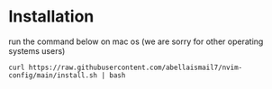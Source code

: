 # Installation
run the command below on mac os (we are sorry for other operating systems users)
```
curl https://raw.githubusercontent.com/abellaismail7/nvim-config/main/install.sh | bash
```
